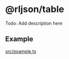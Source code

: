 <!--
@license
Copyright (c) 2025 Rljson

Use of this source code is governed by terms that can be
found in the LICENSE file in the root of this package.
-->

# @rljson/table

Todo: Add description here

## Example

[src/example.ts](src/example.ts)
